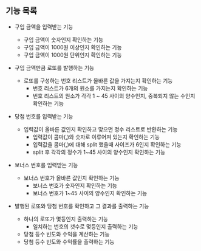 ## 기능 목록
- 구입 금액을 입력받는 기능
  - 구입 금액이 숫자인지 확인하는 기능
  - 구입 금액이 1000원 이상인지 확인하는 기능
  - 구입 금액이 1000원 단위인지 확인하는 기능

- 구입 금액만큼 로또를 발행하는 기능
  - 로또를 구성하는 번호 리스트가 올바른 값을 가지는지 확인하는 기능
    - 번호 리스트가 6개의 원소를 가지는지 확인하는 기능
    - 번호 리스트의 원소가 각각 1 ~ 45 사이의 양수인지, 중복되지 않는 수인지 확인하는 기능

- 당첨 번호를 입력받는 기능
  - 입력값이 올바른 값인지 확인하고 맞으면 정수 리스트로 반환하는 기능
    - 입력값이 콤마(,)와 숫자로 이루어져 있는지 확인하는 기능
    - 입력값을 콤마(,)에 대해 split 했을때 사이즈가 6인지 확인하는 기능
    - split 후 각각의 정수가 1~45 사이의 양수인지 확인하는 기능

- 보너스 번호를 입력받는 기능
  - 보너스 번호가 올바른 값인지 확인하는 기능
    - 보너스 번호가 숫자인지 확인하는 기능
    - 보너스 번호가 1~45 사이의 양수인지 확인하는 기능

- 발행된 로또와 당첨 번호를 확인하고 그 결과를 출력하는 기능
  - 하나의 로또가 몇등인지 출력하는 기능
    - 일치하는 번호의 갯수로 몇등인지 출력하는 기능
  - 당첨 등수 빈도와 수익을 계산하는 기능
  - 당첨 등수 빈도와 수익률을 출력하는 기능
